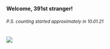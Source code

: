 #### Welcome, 391st stranger!

###### <sup>P.S. counting started approximately in 10.01.21</sup>

<img src="https://kraftwerk28.pp.ua/vcnt.png"></img>
